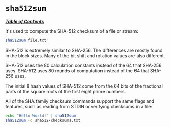 # `sha512sum`

[***Table of Contents***](/README.md)

It's used to compute the SHA-512 checksum of a file or stream:

```bash
sha512sum file.txt
```

SHA-512 is extremely similar to SHA-256. The differences are mostly found in
the block sizes. Many of the bit shift and rotation values are also different.

SHA-512 uses the 80 calculation constants instead of the 64 that SHA-256 uses.
SHA-512 uses 80 rounds of computation instead of the 64 that SHA-256 uses. 

The initial 8 hash values of SHA-512 come from the 64 bits of the fractional
parts of the square roots of the first eight prime numbers.

All of the SHA family checksum commands support the same flags and features,
such as reading from STDIN or verifying checksums in a file:

```bash
echo "Hello World!" | sha512sum
sha512sum -c sha512-checksums.txt
```
